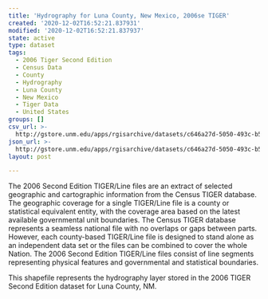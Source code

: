 ```yaml
---
title: 'Hydrography for Luna County, New Mexico, 2006se TIGER'
created: '2020-12-02T16:52:21.837931'
modified: '2020-12-02T16:52:21.837937'
state: active
type: dataset
tags:
  - 2006 Tiger Second Edition
  - Census Data
  - County
  - Hydrography
  - Luna County
  - New Mexico
  - Tiger Data
  - United States
groups: []
csv_url: >-
  http://gstore.unm.edu/apps/rgisarchive/datasets/c646a27d-5050-493c-b51e-380449fe03ea/tgr2006se_luna_lkh.derived.csv
json_url: >-
  http://gstore.unm.edu/apps/rgisarchive/datasets/c646a27d-5050-493c-b51e-380449fe03ea/tgr2006se_luna_lkh.derived.json
layout: post

---
```

The 2006 Second Edition TIGER/Line files are an extract of selected geographic and cartographic information from the Census TIGER database.  The geographic coverage for a single TIGER/Line file is a county or statistical equivalent entity, with the coverage area based on the latest available governmental unit boundaries. The Census TIGER database represents a seamless national file with no overlaps or gaps between parts.  However, each county-based TIGER/Line file is designed to stand alone as an independent data set or the files can be combined to cover the whole Nation.  The 2006 Second Edition  TIGER/Line files consist of line segments representing physical features and governmental and statistical boundaries.  

This shapefile represents the hydrography layer stored in the 2006 TIGER Second Edition dataset for Luna County, NM.
